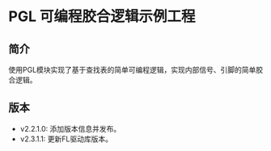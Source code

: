 ﻿# PGL 可编程胶合逻辑示例工程
## 简介
使用PGL模块实现了基于查找表的简单可编程逻辑，实现内部信号、引脚的简单胶合逻辑。

## 版本
- v2.2.1.0: 添加版本信息并发布。
- v2.3.1.1: 更新FL驱动库版本。
